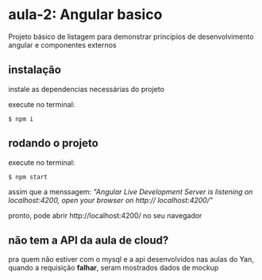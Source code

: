 # aula-2: Angular basico

Projeto básico de listagem para demonstrar princípios de desenvolvimento angular e componentes externos

## instalação
instale as dependencias necessárias do projeto 


execute no terminal: 

```shell
$ npm i
```

## rodando o projeto

execute no terminal: 

```shell
$ npm start
```

assim que a menssagem: *"Angular Live Development Server is listening on localhost:4200, open your browser on http://
localhost:4200/"*

pronto, pode abrir http://localhost:4200/ no seu navegador

## não tem a API da aula de cloud?
pra quem não estiver com o mysql e a api desenvolvidos nas aulas do Yan, quando a requisição **falhar**, seram mostrados dados de mockup
